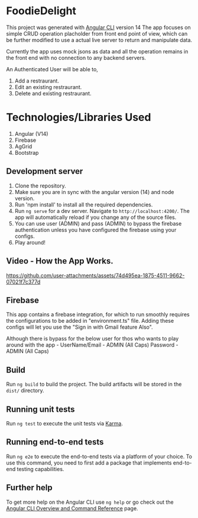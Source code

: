 # FoodieDelight

This project was generated with [Angular CLI](https://github.com/angular/angular-cli) version 14
The app focuses on simple CRUD operation placholder from front end point of view, which can be further modified to use a actual live server to return and manipulate data.

Currently the app uses mock jsons as data and all the operation remains in the front end with no connection to any backend servers.

An Authenticated User will be able to,
1. Add a restraurant.
2. Edit an existing restraurant.
3. Delete and existing restraurant.

# Technologies/Libraries Used

1. Angular (V14)
2. Firebase 
3. AgGrid
4. Bootstrap

## Development server

1. Clone the repository.
2. Make sure you are in sync with the angular version (14) and node version.
3. Run 'npm install' to install all the required dependencies.
4. Run `ng serve` for a dev server. Navigate to `http://localhost:4200/`. The app will automatically reload if you change any of the source files.
5. You can use user (ADMIN) and pass (ADMIN) to bypass the firebase authentication unless you have configured the firebase using your configs.
6. Play around!

## Video - How the App Works.


https://github.com/user-attachments/assets/74d495ea-1875-4511-9662-07021f7c377d




## Firebase 

This app contains a firebase integration, for which to run smoothly requires the configurations to be added in "environment.ts" file.
Adding these configs will let you use the "Sign in with Gmail feature Also".

Although there is bypass for the below user for thos who wants to play around with the app -
UserName/Email - ADMIN (All Caps)
Password - ADMIN (All Caps)

## Build

Run `ng build` to build the project. The build artifacts will be stored in the `dist/` directory.

## Running unit tests

Run `ng test` to execute the unit tests via [Karma](https://karma-runner.github.io).

## Running end-to-end tests

Run `ng e2e` to execute the end-to-end tests via a platform of your choice. To use this command, you need to first add a package that implements end-to-end testing capabilities.

## Further help

To get more help on the Angular CLI use `ng help` or go check out the [Angular CLI Overview and Command Reference](https://angular.io/cli) page.

